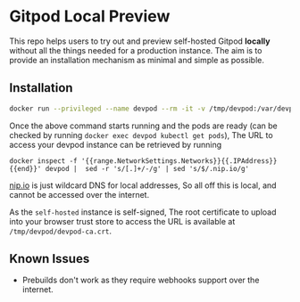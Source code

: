 # Gitpod Local Preview

This repo helps users to try out and preview self-hosted Gitpod **locally** without all the things
needed for a production instance. The aim is to provide an installation mechanism as minimal and
simple as possible.

## Installation

```bash
docker run --privileged --name devpod --rm -it -v /tmp/devpod:/var/devpod eu.gcr.io/devpod-core-dev/build/preview-install
```

Once the above command starts running and the pods are ready (can be checked by running `docker exec devpod kubectl get pods`),
The URL to access your devpod instance can be retrieved by running

```
docker inspect -f '{{range.NetworkSettings.Networks}}{{.IPAddress}}{{end}}' devpod |  sed -r 's/[.]+/-/g' | sed 's/$/.nip.io/g'
```

[nip.io](https://nip.io/) is just wildcard DNS for local addresses, So all off this is local, and cannot be accessed over the internet.

As the `self-hosted` instance is self-signed, The root certificate to upload into your browser trust store to access the URL is available at
`/tmp/devpod/devpod-ca.crt`.

## Known Issues

- Prebuilds don't work as they require webhooks support over the internet.
